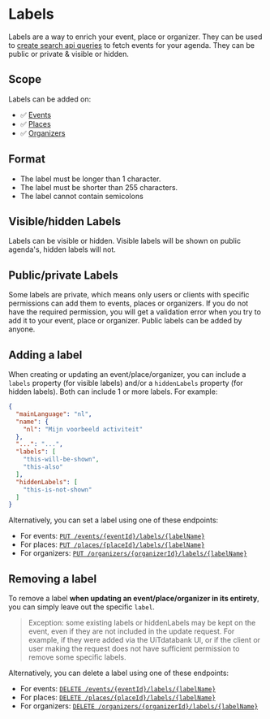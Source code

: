 # Labels

Labels are a way to enrich your event, place or organizer. They can be used to [create search api queries](../../search-api/filters/labels.md) to fetch events for your
agenda. They can be public or private & visible or hidden.

## Scope

Labels can be added on:

* ✅ [Events](../events/introduction.md)
* ✅ [Places](../places/introduction.md)
* ✅ [Organizers](../organizers/introduction.md)

## Format

* The label must be longer than 1 character.
* The label must be shorter than 255 characters.
* The label cannot contain semicolons

## Visible/hidden Labels

Labels can be visible or hidden. Visible labels will be shown on public agenda's, hidden labels will not.

## Public/private Labels

Some labels are private, which means only users or clients with specific permissions can add them to events, places or organizers.
If you do not have the required permission, you will get a validation error when you try to add it to your event, place or organizer.
Public labels can be added by anyone.

## Adding a label

When creating or updating an event/place/organizer, you can include a `labels` property (for visible labels) and/or a `hiddenLabels` property (for hidden labels). Both can include 1 or more labels.
For example:

```json
{
  "mainLanguage": "nl",
  "name": {
    "nl": "Mijn voorbeeld activiteit"
  },
  "...": "...",
  "labels": [
    "this-will-be-shown",
    "this-also"
  ],
  "hiddenLabels": [
    "this-is-not-shown"
  ]
}
```

Alternatively, you can set a label using one of these endpoints:

* For events: [`PUT /events/{eventId}/labels/{labelName}`](/reference/entry.json/paths/~1events~1{eventId}~1labels~1{labelName}/put)
* For places: [`PUT /places/{placeId}/labels/{labelName}`](/reference/entry.json/paths/~1places~1{placeId}~1labels~1{labelName}/put)
* For organizers: [`PUT /organizers/{organizerId}/labels/{labelName}`](/reference/entry.json/paths/~1organizers~1{organizerId}~1labels~1{labelName}/put)

## Removing a label

To remove a label **when updating an event/place/organizer in its entirety**, you can simply leave out the specific `label`.

<!-- theme: danger -->

> Exception: some existing labels or hiddenLabels may be kept on the event, even if they are not included in the update request. For example, if they were added via the UiTdatabank UI, or if the client or user making the request does not have sufficient permission to remove some specific labels.

Alternatively, you can delete a label using one of these endpoints:

* For events: [`DELETE /events/{eventId}/labels/{labelName}`](/reference/entry.json/paths/~1events~1{eventId}~1labels~1{labelName}/delete)
* For places: [`DELETE /places/{placeId}/labels/{labelName}`](/reference/entry.json/paths/~1places~1{placeId}~1labels~1{labelName}/delete)
* For organizers: [`DELETE /organizers/{organizerId}/labels/{labelName}`](/reference/entry.json/paths/~1organizers~1{organizerId}~1labels~1{labelName}/delete)
